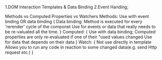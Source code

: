 1.DOM Interaction Templates & Data Binding
2.Event Handing;

Methods vs Computed Properties vs Watchers
Methods: Use with event bnding OR data binding
{
Data binding: Method is executed for every 'rerender' cycle of the componet
Use for events or data that really needs to be re-valuated all the time.
}
Computed:
{
Use with data binding;
Computed properties are only re-evaluated if one of their "used values changed
Use for data that depends on their data
}
Watch: {
Not use directly in template
Allows you to run any code in reaction to some changed data(e.g. send Http request etc.)
}
